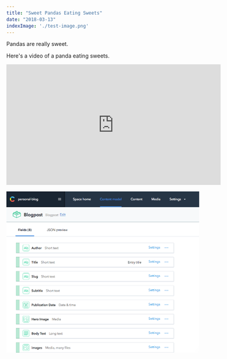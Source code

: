 ```yaml
---
title: "Sweet Pandas Eating Sweets"
date: "2018-03-13"
indexImage: './test-image.png'
---
```


Pandas are really sweet.

Here's a video of a panda eating sweets.

<iframe width="560" height="315" src="https://www.youtube.com/embed/4n0xNbfJLR8" frameborder="0" allowfullscreen></iframe>

![](./test-image.png)
